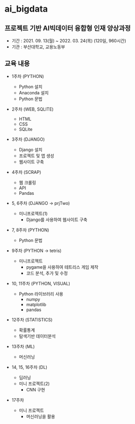 # ai_bigdata

## 프로젝트 기반 AI빅데이터 융합형 인재 양상과정

* 기간 : 2021. 09. 13(월) ~ 2022. 03. 24(목) (120일, 960시간)
* 기관 : 부산대학교, 교용노동부

## 교육 내용
* 1주차 (PYTHON)
    * Python 설치
    * Anaconda 설치
    * Python 문법

* 2주차 (WEB, SQLITE)
    * HTML
    * CSS
    * SQLite

* 3주차 (DJANGO)
    * Django 설치
    * 프로젝트 및 앱 생성
    * 웹사이트 구축

* 4주차 (SCRAP)
    * 웹 크롤링
    * API
    * Pandas

* 5, 6주차 (DJANGO → prjTwo)
    * 미니프로젝트(1)
        * Django를 사용하여 웹사이트 구축

* 7, 8주차 (PYTHON)
    * Python 문법

* 9주차 (PYTHON → tetris)
    * 미니프로젝트
        * pygame을 사용하여 테트리스 게임 제작
        * 코드 분석, 추가 및 수정

* 10, 11주차 (PYTHON, VISUAL)
    * Python 라이브러리 사용
        * numpy
        * matplotlib
        * pandas

* 12주차 (STATISTICS)
    * 확률통계
    * 탐색기반 데이터분석

* 13주차 (ML)
    * 머신러닝

* 14, 15, 16주차 (DL)
    * 딥러닝
    * 미니 프로젝트(2)
        * CNN 구현

* 17주차
    * 미니 프로젝트
        * 머신러닝을 활용
